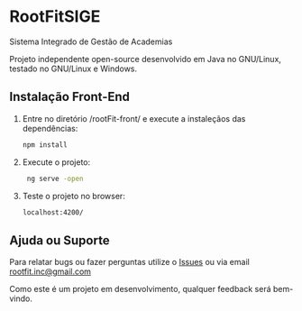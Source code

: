 # RootFitSIGE

Sistema Integrado de Gestão de Academias

Projeto independente open-source desenvolvido em Java no GNU/Linux, testado no GNU/Linux e Windows.


## Instalação Front-End

1. Entre no diretório /rootFit-front/ e execute a instaleçãos das dependências:

    ```bash
    npm install
    ```

2. Execute o projeto:

   ```bash
    ng serve -open
    ```

3. Teste o projeto no browser:

    ```bash
    localhost:4200/
    ```

## Ajuda ou Suporte

Para relatar bugs ou fazer perguntas utilize o [Issues](https://github.com/AdrianoModa/rootFit-app-PA2/issues) ou via email rootfit.inc@gmail.com

Como este é um projeto em desenvolvimento, qualquer feedback será bem-vindo.
